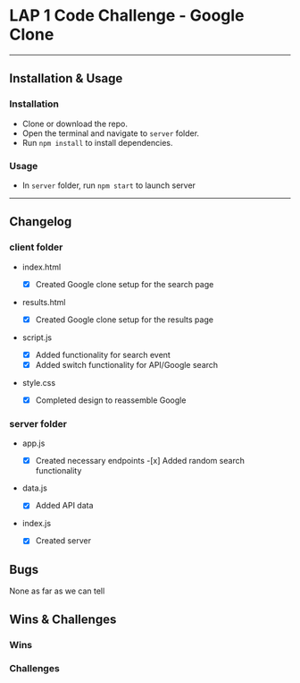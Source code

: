 # LAP 1 Code Challenge - Google Clone

---

## Installation & Usage

### Installation

- Clone or download the repo.
- Open the terminal and navigate to `server` folder.
- Run `npm install` to install dependencies.

### Usage

- In `server` folder, run `npm start` to launch server

---

## Changelog

### client folder

- index.html

  - [x] Created Google clone setup for the search page

- results.html

  - [x] Created Google clone setup for the results page

- script.js

  - [x] Added functionality for search event
  - [x] Added switch functionality for API/Google search

- style.css
  - [x] Completed design to reassemble Google

### server folder

- app.js

  - [x] Created necessary endpoints -[x] Added random search functionality

- data.js

  - [x] Added API data

- index.js
  - [x] Created server

## Bugs

None as far as we can tell

## Wins & Challenges

### Wins

### Challenges
